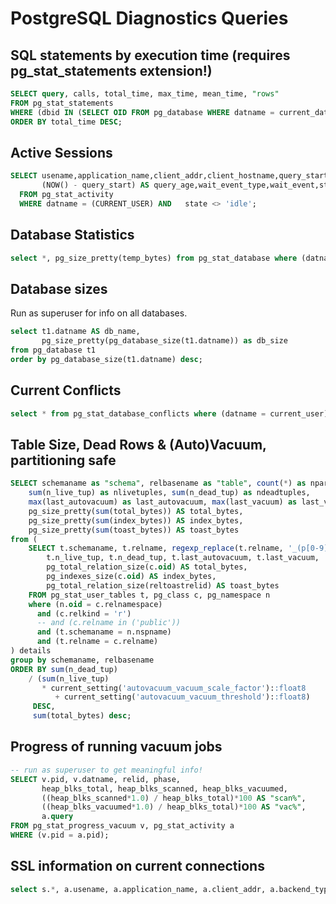 # PostgreSQL Diagnostics Queries

## SQL statements by execution time (requires pg_stat_statements extension!)

```sql
SELECT query, calls, total_time, max_time, mean_time, "rows"
FROM pg_stat_statements
WHERE (dbid IN (SELECT OID FROM pg_database WHERE datname = current_database()))
ORDER BY total_time DESC;
```

## Active Sessions

```sql
SELECT usename,application_name,client_addr,client_hostname,query_start,
       (NOW() - query_start) AS query_age,wait_event_type,wait_event,state,query
  FROM pg_stat_activity
  WHERE datname = (CURRENT_USER) AND   state <> 'idle';
```

## Database Statistics

```sql
select *, pg_size_pretty(temp_bytes) from pg_stat_database where (datname = current_user);
```

## Database sizes

Run as superuser for info on all databases.

```sql
select t1.datname AS db_name, 
       pg_size_pretty(pg_database_size(t1.datname)) as db_size
from pg_database t1
order by pg_database_size(t1.datname) desc;
```

## Current Conflicts

```sql
select * from pg_stat_database_conflicts where (datname = current_user);
```

## Table Size, Dead Rows & (Auto)Vacuum, partitioning safe

```sql
SELECT schemaname as "schema", relbasename as "table", count(*) as npart,
    sum(n_live_tup) as nlivetuples, sum(n_dead_tup) as ndeadtuples,
    max(last_autovacuum) as last_autovacuum, max(last_vacuum) as last_vacuum,
    pg_size_pretty(sum(total_bytes)) AS total_bytes,
    pg_size_pretty(sum(index_bytes)) AS index_bytes,
    pg_size_pretty(sum(toast_bytes)) AS toast_bytes
from (
    SELECT t.schemaname, t.relname, regexp_replace(t.relname, '_(p[0-9]+.*|default)$', '') as relbasename,
        t.n_live_tup, t.n_dead_tup, t.last_autovacuum, t.last_vacuum,
        pg_total_relation_size(c.oid) AS total_bytes,
        pg_indexes_size(c.oid) AS index_bytes,
        pg_total_relation_size(reltoastrelid) AS toast_bytes
    FROM pg_stat_user_tables t, pg_class c, pg_namespace n
    where (n.oid = c.relnamespace)
      and (c.relkind = 'r')
      -- and (c.relname in ('public'))
      and (t.schemaname = n.nspname)
      and (t.relname = c.relname)
) details
group by schemaname, relbasename
ORDER BY sum(n_dead_tup)
    / (sum(n_live_tup)
       * current_setting('autovacuum_vacuum_scale_factor')::float8
          + current_setting('autovacuum_vacuum_threshold')::float8)
     DESC,
     sum(total_bytes) desc;
```

## Progress of running vacuum jobs

```sql
-- run as superuser to get meaningful info!
SELECT v.pid, v.datname, relid, phase,
       heap_blks_total, heap_blks_scanned, heap_blks_vacuumed,
       ((heap_blks_scanned*1.0) / heap_blks_total)*100 AS "scan%",
       ((heap_blks_vacuumed*1.0) / heap_blks_total)*100 AS "vac%",
       a.query
FROM pg_stat_progress_vacuum v, pg_stat_activity a
WHERE (v.pid = a.pid);
```

## SSL information on current connections

```sql
select s.*, a.usename, a.application_name, a.client_addr, a.backend_type from pg_stat_ssl s, pg_stat_activity a where (s.pid = a.pid);
```

